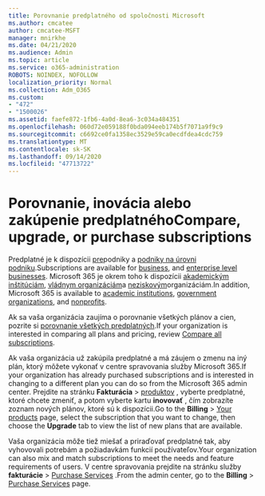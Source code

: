 ```yaml
---
title: Porovnanie predplatného od spoločnosti Microsoft
ms.author: cmcatee
author: cmcatee-MSFT
manager: mnirkhe
ms.date: 04/21/2020
ms.audience: Admin
ms.topic: article
ms.service: o365-administration
ROBOTS: NOINDEX, NOFOLLOW
localization_priority: Normal
ms.collection: Adm_O365
ms.custom:
- "472"
- "1500026"
ms.assetid: faefe872-1fb6-4a0d-8ea6-3c034a484351
ms.openlocfilehash: 060d72e059188f0bda094eeb174b5f7071a9f9c9
ms.sourcegitcommit: c6692ce0fa1358ec3529e59ca0ecdfdea4cdc759
ms.translationtype: MT
ms.contentlocale: sk-SK
ms.lasthandoff: 09/14/2020
ms.locfileid: "47713722"
---
```

# <a name="compare-upgrade-or-purchase-subscriptions"></a><span data-ttu-id="ce3f3-102">Porovnanie, inovácia alebo zakúpenie predplatného</span><span class="sxs-lookup"><span data-stu-id="ce3f3-102">Compare, upgrade, or purchase subscriptions</span></span>
  
<span data-ttu-id="ce3f3-103">Predplatné je k dispozícii [pre](https://products.office.com/compare-all-microsoft-office-products?tab=2)podniky a [podniky na úrovni podniku](https://products.office.com/business/compare-more-office-365-for-business-plans).</span><span class="sxs-lookup"><span data-stu-id="ce3f3-103">Subscriptions are available for [business](https://products.office.com/compare-all-microsoft-office-products?tab=2), and [enterprise level businesses](https://products.office.com/business/compare-more-office-365-for-business-plans).</span></span> <span data-ttu-id="ce3f3-104">Microsoft 365 je okrem toho k dispozícii [akademickým inštitúciám](https://products.office.com/academic/compare-office-365-education-plans), [vládnym organizáciám](https://products.office.com/government/compare-office-365-government-plans)a [neziskovým](https://products.office.com/nonprofit/office-365-nonprofit-plans-and-pricing?tab=1)organizáciám.</span><span class="sxs-lookup"><span data-stu-id="ce3f3-104">In addition, Microsoft 365 is available to [academic institutions](https://products.office.com/academic/compare-office-365-education-plans), [government organizations](https://products.office.com/government/compare-office-365-government-plans), and [nonprofits](https://products.office.com/nonprofit/office-365-nonprofit-plans-and-pricing?tab=1).</span></span>
  
<span data-ttu-id="ce3f3-105">Ak sa vaša organizácia zaujíma o porovnanie všetkých plánov a cien, pozrite si [porovnanie všetkých predplatných](https://products.office.com/business/compare-more-office-365-for-business-plans).</span><span class="sxs-lookup"><span data-stu-id="ce3f3-105">If your organization is interested in comparing all plans and pricing, review [Compare all subscriptions](https://products.office.com/business/compare-more-office-365-for-business-plans).</span></span>
  
<span data-ttu-id="ce3f3-106">Ak vaša organizácia už zakúpila predplatné a má záujem o zmenu na iný plán, ktorý môžete vykonať v centre spravovania služby Microsoft 365.</span><span class="sxs-lookup"><span data-stu-id="ce3f3-106">If your organization has already purchased subscriptions and is interested in changing to a different plan you can do so from the Microsoft 365 admin center.</span></span> <span data-ttu-id="ce3f3-107">Prejdite na stránku **Fakturácia** \> [produktov](https://go.microsoft.com/fwlink/p/?linkid=842054) , vyberte predplatné, ktoré chcete zmeniť, a potom vyberte kartu **inovovať** , čím zobrazíte zoznam nových plánov, ktoré sú k dispozícii.</span><span class="sxs-lookup"><span data-stu-id="ce3f3-107">Go to the **Billing** \> [Your products](https://go.microsoft.com/fwlink/p/?linkid=842054) page, select the subscription that you want to change, then choose the **Upgrade** tab to view the list of new plans that are available.</span></span>
  
<span data-ttu-id="ce3f3-108">Vaša organizácia môže tiež miešať a priraďovať predplatné tak, aby vyhovovali potrebám a požiadavkám funkcií používateľov.</span><span class="sxs-lookup"><span data-stu-id="ce3f3-108">Your organization can also mix and match subscriptions to meet the needs and feature requirements of users.</span></span> <span data-ttu-id="ce3f3-109">V centre spravovania prejdite na stránku služby **fakturácie** \> [Purchase Services](https://go.microsoft.com/fwlink/p/?linkid=868433) .</span><span class="sxs-lookup"><span data-stu-id="ce3f3-109">From the admin center, go to the **Billing** \> [Purchase Services](https://go.microsoft.com/fwlink/p/?linkid=868433) page.</span></span>